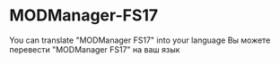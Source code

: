 # MODManager-FS17
You can translate "MODManager FS17" into your language
Вы можете перевести "MODManager FS17" на ваш язык

